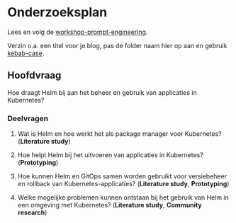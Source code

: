 # Onderzoeksplan

Lees en volg de [workshop-prompt-engineering](https://minordevops.nl/week-5-slack-ops/workshop-onderzoeksplan-prompt-engineering.html).

Verzin o.a. een titel voor je blog, pas de folder naam hier op aan en gebruik [kebab-case](https://en.toolpage.org/tool/kebabcase).

## Hoofdvraag
Hoe draagt Helm bij aan het beheer en gebruik van applicaties in Kubernetes?

### Deelvragen

1. Wat is Helm en hoe werkt het als package manager voor Kubernetes? (**Literature study**)

2. Hoe helpt Helm bij het uitvoeren van applicaties in Kubernetes? (**Prototyping**)

3. Hoe kunnen Helm en GitOps samen worden gebruikt voor versiebeheer en rollback van Kubernetes-applicaties? (**Literature study**, **Prototyping**)

4. Welke mogelijke problemen kunnen ontstaan bij het gebruik van Helm in een omgeving met Kubernetes? (**Literature study**, **Community research**)